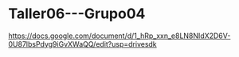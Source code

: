 # Taller06---Grupo04

https://docs.google.com/document/d/1_hRp_xxn_e8LN8NIdX2D6V-0U87lbsPdyg9iGvXWaQQ/edit?usp=drivesdk
